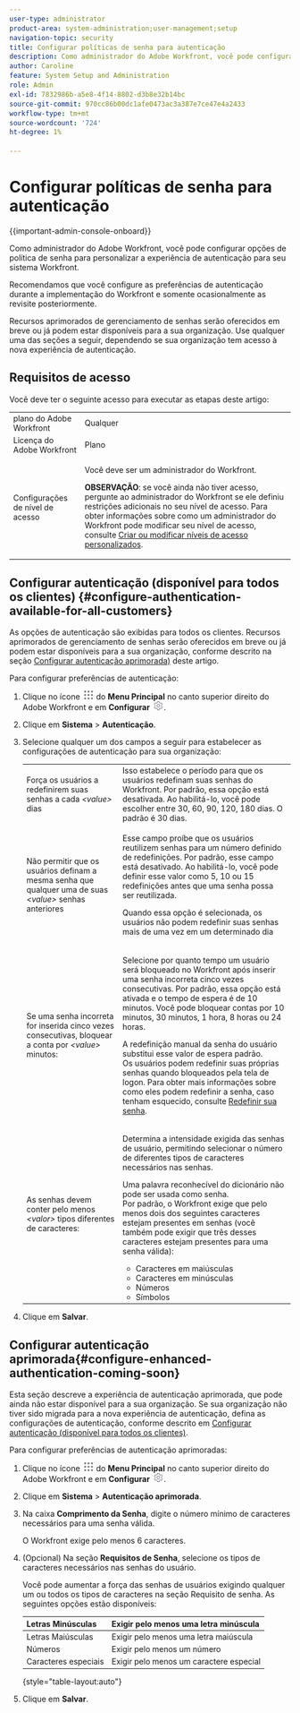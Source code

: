 ```yaml
---
user-type: administrator
product-area: system-administration;user-management;setup
navigation-topic: security
title: Configurar políticas de senha para autenticação
description: Como administrador do Adobe Workfront, você pode configurar opções de política de senha para personalizar a experiência de autenticação para seu sistema Workfront.
author: Caroline
feature: System Setup and Administration
role: Admin
exl-id: 7832986b-a5e8-4f14-8802-d3b8e32b14bc
source-git-commit: 970cc86b00dc1afe0473ac3a387e7ce47e4a2433
workflow-type: tm+mt
source-wordcount: '724'
ht-degree: 1%

---
```


# Configurar políticas de senha para autenticação

{{important-admin-console-onboard}}

Como administrador do Adobe Workfront, você pode configurar opções de política de senha para personalizar a experiência de autenticação para seu sistema Workfront.

Recomendamos que você configure as preferências de autenticação durante a implementação do Workfront e somente ocasionalmente as revisite posteriormente.

Recursos aprimorados de gerenciamento de senhas serão oferecidos em breve ou já podem estar disponíveis para a sua organização. Use qualquer uma das seções a seguir, dependendo se sua organização tem acesso à nova experiência de autenticação.

## Requisitos de acesso

Você deve ter o seguinte acesso para executar as etapas deste artigo:

<table style="table-layout:auto"> 
 <col> 
 <col> 
 <tbody> 
  <tr> 
   <td role="rowheader">plano do Adobe Workfront</td> 
   <td>Qualquer</td> 
  </tr> 
  <tr> 
   <td role="rowheader">Licença do Adobe Workfront</td> 
   <td>Plano</td> 
  </tr> 
  <tr> 
   <td role="rowheader">Configurações de nível de acesso</td> 
   <td> <p>Você deve ser um administrador do Workfront.</p> <p><b>OBSERVAÇÃO</b>: se você ainda não tiver acesso, pergunte ao administrador do Workfront se ele definiu restrições adicionais no seu nível de acesso. Para obter informações sobre como um administrador do Workfront pode modificar seu nível de acesso, consulte <a href="../../../administration-and-setup/add-users/configure-and-grant-access/create-modify-access-levels.md" class="MCXref xref">Criar ou modificar níveis de acesso personalizados</a>.</p> </td> 
  </tr> 
 </tbody> 
</table>

## Configurar autenticação (disponível para todos os clientes) {#configure-authentication-available-for-all-customers}

As opções de autenticação são exibidas para todos os clientes. Recursos aprimorados de gerenciamento de senhas serão oferecidos em breve ou já podem estar disponíveis para a sua organização, conforme descrito na seção [Configurar autenticação aprimorada)](#configure-enhanced-authentication-coming-soon) deste artigo.

Para configurar preferências de autenticação:

1. Clique no ícone ![](assets/main-menu-icon.png) do **Menu Principal** no canto superior direito do Adobe Workfront e em **Configurar** ![](assets/gear-icon-settings.png).

1. Clique em **Sistema** > **Autenticação**.

1. Selecione qualquer um dos campos a seguir para estabelecer as configurações de autenticação para sua organização:

   <table style="table-layout:auto"> 
    <col> 
    <col> 
    <tbody> 
     <tr> 
      <td role="rowheader">Força os usuários a redefinirem suas senhas a cada <em>&lt;value&gt;</em> dias</td> 
      <td>Isso estabelece o período para que os usuários redefinam suas senhas do Workfront. Por padrão, essa opção está desativada. Ao habilitá-lo, você pode escolher entre 30, 60, 90, 120, 180 dias. O padrão é 30 dias.</td> 
     </tr> 
     <tr> 
      <td role="rowheader">Não permitir que os usuários definam a mesma senha que qualquer uma de suas <em>&lt;value&gt;</em> senhas anteriores</td> 
      <td> <p>Esse campo proíbe que os usuários reutilizem senhas para um número definido de redefinições. Por padrão, esse campo está desativado. Ao habilitá-lo, você pode definir esse valor como 5, 10 ou 15 redefinições antes que uma senha possa ser reutilizada.</p> <p>Quando essa opção é selecionada, os usuários não podem redefinir suas senhas mais de uma vez em um determinado dia</p> </td> 
     </tr> 
     <tr> 
      <td role="rowheader">Se uma senha incorreta for inserida cinco vezes consecutivas, bloquear a conta por <em>&lt;value&gt;</em> minutos: </td> 
      <td> <p>Selecione por quanto tempo um usuário será bloqueado no Workfront após inserir uma senha incorreta cinco vezes consecutivas. Por padrão, essa opção está ativada e o tempo de espera é de 10 minutos. Você pode bloquear contas por 10 minutos, 30 minutos, 1 hora, 8 horas ou 24 horas. </p> <p>A redefinição manual da senha do usuário substitui esse valor de espera padrão. <br>Os usuários podem redefinir suas próprias senhas quando bloqueados pela tela de logon. Para obter mais informações sobre como eles podem redefinir a senha, caso tenham esquecido, consulte <a href="../../../workfront-basics/manage-your-account-and-profile/managing-your-workfront-account/reset-your-password.md" class="MCXref xref">Redefinir sua senha</a>.</p> </td> 
     </tr> 
     <tr> 
      <td role="rowheader">As senhas devem conter pelo menos <em>&lt;valor&gt;</em> tipos diferentes de caracteres:</td> 
      <td> <p>Determina a intensidade exigida das senhas de usuário, permitindo selecionar o número de diferentes tipos de caracteres necessários nas senhas.</p> <p>Uma palavra reconhecível do dicionário não pode ser usada como senha.<br>Por padrão, o Workfront exige que pelo menos dois dos seguintes caracteres estejam presentes em senhas (você também pode exigir que três desses caracteres estejam presentes para uma senha válida): </p> 
       <ul> 
        <li>Caracteres em maiúsculas</li> 
        <li>Caracteres em minúsculas</li> 
        <li>Números</li> 
        <li>Símbolos</li> 
       </ul> </td> 
     </tr> 
    </tbody> 
   </table>

1. Clique em **Salvar**.

## Configurar autenticação aprimorada{#configure-enhanced-authentication-coming-soon}

Esta seção descreve a experiência de autenticação aprimorada, que pode ainda não estar disponível para a sua organização. Se sua organização não tiver sido migrada para a nova experiência de autenticação, defina as configurações de autenticação, conforme descrito em [Configurar autenticação (disponível para todos os clientes)](#configure-authentication-available-for-all-customers).

Para configurar preferências de autenticação aprimoradas:

1. Clique no ícone ![](assets/main-menu-icon.png) do **Menu Principal** no canto superior direito do Adobe Workfront e em **Configurar** ![](assets/gear-icon-settings.png).

1. Clique em **Sistema** > **Autenticação aprimorada**.
1. Na caixa **Comprimento da Senha**, digite o número mínimo de caracteres necessários para uma senha válida.

   O Workfront exige pelo menos 6 caracteres.

1. (Opcional) Na seção **Requisitos de Senha**, selecione os tipos de caracteres necessários nas senhas do usuário.

   Você pode aumentar a força das senhas de usuários exigindo qualquer um ou todos os tipos de caracteres na seção Requisito de senha. As seguintes opções estão disponíveis:

   | Letras Minúsculas | Exigir pelo menos uma letra minúscula |
   |---|---|
   | Letras Maiúsculas | Exigir pelo menos uma letra maiúscula |
   | Números | Exigir pelo menos um número |
   | Caracteres especiais | Exigir pelo menos um caractere especial |

   {style="table-layout:auto"}

1. Clique em **Salvar**.
